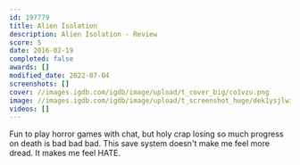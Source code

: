 ```yaml
---
id: 197779
title: Alien Isolation
description: Alien Isolation - Review
score: 5
date: 2016-02-19
completed: false
awards: []
modified_date: 2022-07-04
screenshots: []
cover: //images.igdb.com/igdb/image/upload/t_cover_big/co1vzu.png
image: //images.igdb.com/igdb/image/upload/t_screenshot_huge/dek1ysjlwizlhh0z624o.jpg
videos: []
---
```

Fun to play horror games with chat, but holy crap losing so much progress on death is bad bad bad. This save system doesn't make me feel more dread. It makes me feel HATE.